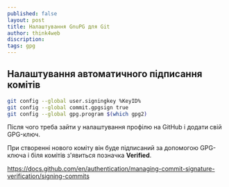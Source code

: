 ```yaml
---
published: false
layout: post
title: Налаштування GnuPG для Git
author: think4web
discription:
tags: gpg
---
```


## Налаштування автоматичного підписання комітів

```bash
git config --global user.signingkey %KeyID%
git config --global commit.gpgsign true
git config --global gpg.program $(which gpg2)
```

Після чого треба зайти у налаштування профілю на GitHub і додати свій GPG-ключ.

При створенні нового коміту він буде підписаний за допомогою GPG-ключа і біля комітів з'явиться позначка **Verified**.

https://docs.github.com/en/authentication/managing-commit-signature-verification/signing-commits
